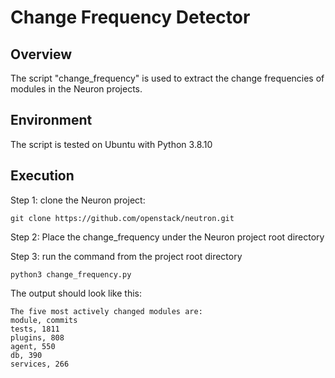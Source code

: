 # Change Frequency Detector

## Overview
The script "change_frequency" is used to extract the change frequencies of modules in the Neuron projects.

## Environment
The script is tested on Ubuntu with Python 3.8.10

## Execution
Step 1: clone the Neuron project: 

```
git clone https://github.com/openstack/neutron.git
```

Step 2:
Place the change_frequency under the Neuron project root directory

Step 3:
run the command from the project root directory 
```
python3 change_frequency.py
```

The output should look like this:

```
The five most actively changed modules are:
module, commits
tests, 1811
plugins, 808
agent, 550
db, 390
services, 266
```
